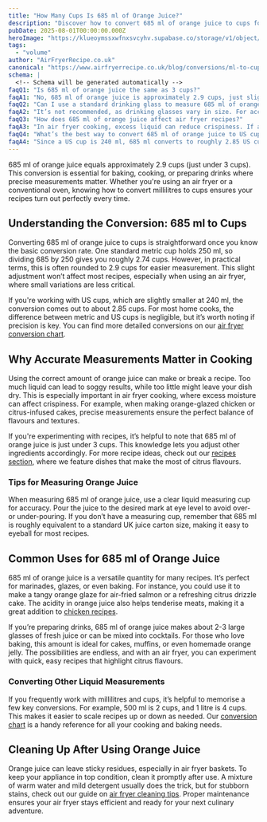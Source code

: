 ```yaml
---
title: "How Many Cups Is 685 ml of Orange Juice?"
description: "Discover how to convert 685 ml of orange juice to cups for perfect baking and cooking every time. Includes handy air fryer tips!"
pubDate: 2025-08-01T00:00:00.000Z
heroImage: "https://klueoymssxwfnxsvcyhv.supabase.co/storage/v1/object/public/Shmucket/how-many-cups-is-685-ml-of-orange-juice.webp"
tags:
  - "volume"
author: "AirFryerRecipe.co.uk"
canonical: "https://www.airfryerrecipe.co.uk/blog/conversions/ml-to-cups/how-many-cups-is-685-ml-of-orange-juice"
schema: |
  <!-- Schema will be generated automatically -->
faqQ1: "Is 685 ml of orange juice the same as 3 cups?"
faqA1: "No, 685 ml of orange juice is approximately 2.9 cups, just slightly under 3 cups. While the difference is small, it’s worth noting for recipes where precision matters, especially in baking or air fryer cooking."
faqQ2: "Can I use a standard drinking glass to measure 685 ml of orange juice?"
faqA2: "It’s not recommended, as drinking glasses vary in size. For accuracy, use a liquid measuring cup marked with millilitres or cups. If you don’t have one, a UK juice carton (often 685 ml) can serve as a rough guide."
faqQ3: "How does 685 ml of orange juice affect air fryer recipes?"
faqA3: "In air fryer cooking, excess liquid can reduce crispiness. If a recipe calls for 685 ml of orange juice, consider reducing it slightly or using it as a marinade rather than a glaze to avoid soggy results."
faqQ4: "What’s the best way to convert 685 ml of orange juice to US cups?"
faqA4: "Since a US cup is 240 ml, 685 ml converts to roughly 2.85 US cups. This minor difference rarely impacts recipes, but for precision, use a measuring cup or scale. Check our conversion chart for more details."
---
```

<p>685 ml of orange juice equals approximately 2.9 cups (just under 3 cups). This conversion is essential for baking, cooking, or preparing drinks where precise measurements matter. Whether you're using an air fryer or a conventional oven, knowing how to convert millilitres to cups ensures your recipes turn out perfectly every time.</p>

<h2>Understanding the Conversion: 685 ml to Cups</h2>
<p>Converting 685 ml of orange juice to cups is straightforward once you know the basic conversion rate. One standard metric cup holds 250 ml, so dividing 685 by 250 gives you roughly 2.74 cups. However, in practical terms, this is often rounded to 2.9 cups for easier measurement. This slight adjustment won’t affect most recipes, especially when using an air fryer, where small variations are less critical.</p>
<p>If you're working with US cups, which are slightly smaller at 240 ml, the conversion comes out to about 2.85 cups. For most home cooks, the difference between metric and US cups is negligible, but it’s worth noting if precision is key. You can find more detailed conversions on our <a href=https://www.airfryerrecipe.co.uk/air-fryer-conversion-chart>air fryer conversion chart</a>.</p>

<h2>Why Accurate Measurements Matter in Cooking</h2>
<p>Using the correct amount of orange juice can make or break a recipe. Too much liquid can lead to soggy results, while too little might leave your dish dry. This is especially important in air fryer cooking, where excess moisture can affect crispiness. For example, when making orange-glazed chicken or citrus-infused cakes, precise measurements ensure the perfect balance of flavours and textures.</p>
<p>If you're experimenting with recipes, it’s helpful to note that 685 ml of orange juice is just under 3 cups. This knowledge lets you adjust other ingredients accordingly. For more recipe ideas, check out our <a href=https://www.airfryerrecipe.co.uk/recipes>recipes section</a>, where we feature dishes that make the most of citrus flavours.</p>

<h3>Tips for Measuring Orange Juice</h3>
<p>When measuring 685 ml of orange juice, use a clear liquid measuring cup for accuracy. Pour the juice to the desired mark at eye level to avoid over- or under-pouring. If you don’t have a measuring cup, remember that 685 ml is roughly equivalent to a standard UK juice carton size, making it easy to eyeball for most recipes.</p>

<h2>Common Uses for 685 ml of Orange Juice</h2>
<p>685 ml of orange juice is a versatile quantity for many recipes. It’s perfect for marinades, glazes, or even baking. For instance, you could use it to make a tangy orange glaze for air-fried salmon or a refreshing citrus drizzle cake. The acidity in orange juice also helps tenderise meats, making it a great addition to <a href=https://www.airfryerrecipe.co.uk/recipe-category/chicken>chicken recipes</a>.</p>
<p>If you’re preparing drinks, 685 ml of orange juice makes about 2-3 large glasses of fresh juice or can be mixed into cocktails. For those who love baking, this amount is ideal for cakes, muffins, or even homemade orange jelly. The possibilities are endless, and with an air fryer, you can experiment with quick, easy recipes that highlight citrus flavours.</p>

<h3>Converting Other Liquid Measurements</h3>
<p>If you frequently work with millilitres and cups, it’s helpful to memorise a few key conversions. For example, 500 ml is 2 cups, and 1 litre is 4 cups. This makes it easier to scale recipes up or down as needed. Our <a href=https://www.airfryerrecipe.co.uk/air-fryer-conversion-chart>conversion chart</a> is a handy reference for all your cooking and baking needs.</p>

<h2>Cleaning Up After Using Orange Juice</h2>
<p>Orange juice can leave sticky residues, especially in air fryer baskets. To keep your appliance in top condition, clean it promptly after use. A mixture of warm water and mild detergent usually does the trick, but for stubborn stains, check out our guide on <a href=https://www.airfryerrecipe.co.uk/air-fryer-cleaner>air fryer cleaning tips</a>. Proper maintenance ensures your air fryer stays efficient and ready for your next culinary adventure.</p>
